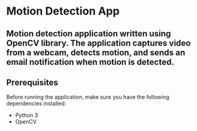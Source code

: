 # Motion Detection App  

## Motion detection application written using OpenCV library. The application captures video from a webcam, detects motion, and sends an email notification when motion is detected.

## Prerequisites

Before running the application, make sure you have the following dependencies installed:
- Python 3
- OpenCV
